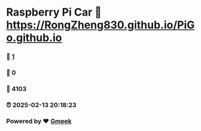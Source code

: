 # Raspberry Pi Car :link: https://RongZheng830.github.io/PiGo.github.io 
### :page_facing_up: [1](https://RongZheng830.github.io/PiGo.github.io/tag.html) 
### :speech_balloon: 0 
### :hibiscus: 4103 
### :alarm_clock: 2025-02-13 20:18:23 
### Powered by :heart: [Gmeek](https://github.com/Meekdai/Gmeek)
